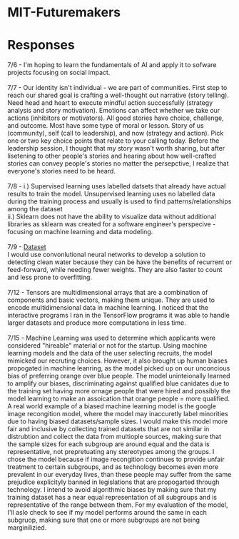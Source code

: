 # MIT-Futuremakers

# Responses
7/6 - I'm hoping to learn the fundamentals of AI and apply it to sofware projects focusing on social impact. <br> <br>
7/7 - Our identity isn't individual - we are part of communities. First step to reach our shared goal is crafting a well-thought out narrative (story telling). Need head and heart to execute mindful action successfully (strategy analysis and story motivation). Emotions can affect whether we take our actions (inhibitors or motivators). All good stories have choice, challenge, and outcome. Most have some type of moral or lesson. Story of us (community), self (call to leadership), and now (strategy and action). Pick one or two key choice points that relate to your calling today. Before the leadership session, I thought that my story wasn't worth sharing, but after lisetening to other people's stories and hearing about how well-crafted stories can convey people's stories no matter the persepctive, I realize that everyone's stories need to be heard. <br><br>
7/8 - i.) Supervised learning uses labelled datsets that already have actual results to train the model. Unsupervised learning uses no labelled data during the training process and usually is used to find patterns/relationships among the dataset <br>
ii.) Sklearn does not have the ability to visualize data without additional libraries as sklearn was created for a software engineer's perspecive - focusing on machine learning and data modeling. <br><br>
7/9 - <a href = 'https://www.kaggle.com/adityakadiwal/water-potability'>Dataset</a> <br>
  I would use convonlutional neural networks to develop a solution to detecting clean water because they can be have the benefits of recurrent or feed-forward, while needing fewer weights. They are also faster to count and less prone to overfitting.  <br><br>
7/12 - Tensors are multidimensional arrays that are a combination of components and basic vectors, making them unique. They are used to encode multidimensional data in machine learning. I noticed that the interactive programs I ran in the TensorFlow programs it was able to handle larger datasets and produce more computations in less time.  <br><br>
7/15 - Machine Learning was used to determine which applicants were considered "hireable" material or not for the startup. Using machine learning models and the data of the user selecting recruits, the model mimicked our recruting choices. However, it also brought up human biases propogated in machine leanring, as the model picked up on our unconcious bias of preferring orange over blue people. The model uninteionally learned to amplify our biases, discriminating against qualified blue canidates due to the training set having more ornage people that were hired and possibly the model learning to make an assoication that orange people = more qualified. A real world example of a biased machine learning model is the google image recongition model, where the model may inaccuretly label minorities due to having biased datasets/sample sizes. I would make this model more fair and inclusive by collecting trained datasets that are not similar in distrubtion and collect the data from multiople sources, making sure that the sample sizes for each subgroup are around equal and the data is representative, not prepretuating any stereotypes among the groups. I chose the model because if image recongition continues to provide unfair treatment to certain subgroups, and as technology becomes even more prevalent in our everyday lives, than these people may suffer from the same prejudice explicityly banned in legislations that are propogarted through technology. I intend to avoid algorithmic biases by making sure that my training dataset has a near equal representation of all subgroups and is representative of the range between them. For my evaluation of the model, I'll aslo check to see if my model performs around the same in each subgruop, making sure that one or more subgroups are not being marginilizied. 
  
